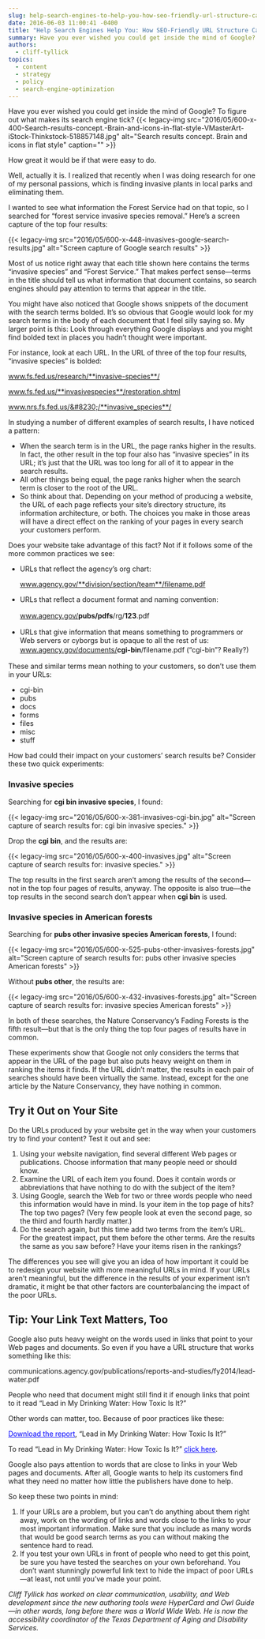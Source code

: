 ```yaml
---
slug: help-search-engines-to-help-you-how-seo-friendly-url-structure-can-boost-your-rankings
date: 2016-06-03 11:00:41 -0400
title: "Help Search Engines Help You: How SEO-Friendly URL Structure Can Boost Your Rankings"
summary: Have you ever wished you could get inside the mind of Google? To figure out what makes its search engine tick? How great it would be if that were easy to do. Well, actually it is. I realized that recently when I was doing research for one of my personal passions, which is finding invasive
authors:
  - cliff-tyllick
topics:
  - content
  - strategy
  - policy
  - search-engine-optimization
---
```


Have you ever wished you could get inside the mind of Google? To figure out what makes its search engine tick? {{< legacy-img src="2016/05/600-x-400-Search-results-concept.-Brain-and-icons-in-flat-style-VMasterArt-iStock-Thinkstock-518857148.jpg" alt="Search results concept. Brain and icons in flat style" caption="" >}}

How great it would be if that were easy to do.

Well, actually it is. I realized that recently when I was doing research for one of my personal passions, which is finding invasive plants in local parks and eliminating them.

I wanted to see what information the Forest Service had on that topic, so I searched for “forest service invasive species removal.” Here’s a screen capture of the top four results:

{{< legacy-img src="2016/05/600-x-448-invasives-google-search-results.jpg" alt="Screen capture of Google search results" >}}

Most of us notice right away that each title shown here contains the terms “invasive species” and “Forest Service.” That makes perfect sense—terms in the title should tell us what information that document contains, so search engines should pay attention to terms that appear in the title.

You might have also noticed that Google shows snippets of the document with the search terms bolded. It’s so obvious that Google would look for my search terms in the body of each document that I feel silly saying so. My larger point is this: Look through everything Google displays and you might find bolded text in places you hadn’t thought were important.

For instance, look at each URL. In the URL of three of the top four results, “invasive species” is bolded:

www.fs.fed.us/research/**invasive-species**/

www.fs.fed.us/**invasivespecies**/restoration.shtml

www.nrs.fs.fed.us/&#8230;/**invasive_species**/

In studying a number of different examples of search results, I have noticed a pattern:

- When the search term is in the URL, the page ranks higher in the results. In fact, the other result in the top four also has “invasive species” in its URL; it’s just that the URL was too long for all of it to appear in the search results.
- All other things being equal, the page ranks higher when the search term is closer to the root of the URL.
- So think about that. Depending on your method of producing a website, the URL of each page reflects your site’s directory structure, its information architecture, or both. The choices you make in those areas will have a direct effect on the ranking of your pages in every search your customers perform.

Does your website take advantage of this fact? Not if it follows some of the more common practices we see:

- URLs that reflect the agency’s org chart:

  www.agency.gov/**division/section/team**/filename.pdf

- URLs that reflect a document format and naming convention:

  <span style="line-height: 1.5">www.agency.gov/<strong>pubs/pdfs</strong>/rg/<strong>123</strong>.pdf</span>

- URLs that give information that means something to programmers or Web servers or cyborgs but is opaque to all the rest of us: <span style="line-height: 1.5">www.agency.gov/documents/<strong>cgi-bin</strong>/filename.pdf (“cgi-bin”? Really?)</span>

These and similar terms mean nothing to your customers, so don’t use them in your URLs:

- cgi-bin
- pubs
- docs
- forms
- files
- misc
- stuff

How bad could their impact on your customers’ search results be? Consider these two quick experiments:

  <h3>Invasive species</h3>
  <p>
    Searching for <strong>cgi bin invasive species</strong>, I found:
  </p>
  
  <p>
    {{< legacy-img src="2016/05/600-x-381-invasives-cgi-bin.jpg" alt="Screen capture of search results for: cgi bin invasive species." >}}
  </p>
  
  <p>
    Drop the <strong>cgi bin</strong>, and the results are:
  </p>
  
  <p>
    {{< legacy-img src="2016/05/600-x-400-invasives.jpg" alt="Screen capture of search results for: invasive species." >}}
  </p>
  
  <p>
    The top results in the first search aren’t among the results of the second—not in the top four pages of results, anyway. The opposite is also true—the top results in the second search don’t appear when <strong>cgi bin</strong> is used.</li> 
  </p>
    
  <h3>
    Invasive species in American forests
  </h3>
  <p>
    Searching for <strong>pubs other invasive species American forests</strong>, I found:
  </p>
      
  <p>
    {{< legacy-img src="2016/05/600-x-525-pubs-other-invasives-forests.jpg" alt="Screen capture of search results for: pubs other invasive species American forests" >}}
  </p>
      
  <p>
    Without <strong>pubs other</strong>, the results are:
  </p>
      
  <p>
    {{< legacy-img src="2016/05/600-x-432-invasives-forests.jpg" alt="Screen capture of search results for: invasive species American forests" >}}</li> </ol> 
  </p>
        
  <p>
    In both of these searches, the Nature Conservancy’s Fading Forests is the fifth result—but that is the only thing the top four pages of results have in common.
  </p>
        
  <p>
    These experiments show that Google not only considers the terms that appear in the URL of the page but also puts heavy weight on them in ranking the items it finds. If the URL didn’t matter, the results in each pair of searches should have been virtually the same. Instead, except for the one article by the Nature Conservancy, they have nothing in common.
  </p>
        
<h2>
  Try it Out on Your Site
</h2>

<p>
  Do the URLs produced by your website get in the way when your customers try to find your content? Test it out and see:
</p>

<ol>
  <li>
    Using your website navigation, find several different Web pages or publications. Choose information that many people need or should know.
  </li>
  <li>
    Examine the URL of each item you found. Does it contain words or abbreviations that have nothing to do with the subject of the item?
  </li>
  <li>
    Using Google, search the Web for two or three words people who need this information would have in mind. Is your item in the top page of hits? The top two pages? (Very few people look at even the second page, so the third and fourth hardly matter.)
  </li>
  <li>
    Do the search again, but this time add two terms from the item’s URL. For the greatest impact, put them before the other terms. Are the results the same as you saw before? Have your items risen in the rankings?
  </li>
</ol>

<p>
  The differences you see will give you an idea of how important it could be to redesign your website with more meaningful URLs in mind. If your URLs aren’t meaningful, but the difference in the results of your experiment isn’t dramatic, it might be that other factors are counterbalancing the impact of the poor URLs.
</p>

<h2>
  Tip: Your Link Text Matters, Too
</h2>

<p>
  Google also puts heavy weight on the words used in links that point to your Web pages and documents. So even if you have a URL structure that works something like this:
</p>

<p>
  communications.agency.gov/publications/reports-and-studies/fy2014/lead-water.pdf
</p>

<p>
  People who need that document might still find it if enough links that point to it read “Lead in My Drinking Water: How Toxic Is It?”
</p>

<p>
  Other words can matter, too. Because of poor practices like these:
</p>

<p>
  <span style="text-decoration: underline"><span style="color: #0000ff;text-decoration: underline">Download the report</span></span>, “Lead in My Drinking Water: How Toxic Is It?”
</p>

<p>
  To read “Lead in My Drinking Water: How Toxic Is It?” <span style="text-decoration: underline"><span style="color: #0000ff;text-decoration: underline">click here</span></span>.
</p>

<p>
  Google also pays attention to words that are close to links in your Web pages and documents. After all, Google wants to help its customers find what they need no matter how little the publishers have done to help.
</p>

<p>
  So keep these two points in mind:
</p>

<ol>
  <li>
    If your URLs are a problem, but you can’t do anything about them right away, work on the wording of links and words close to the links to your most important information. Make sure that you include as many words that would be good search terms as you can without making the sentence hard to read.
  </li>
  <li>
    If you test your own URLs in front of people who need to get this point, be sure you have tested the searches on your own beforehand. You don’t want stunningly powerful link text to hide the impact of poor URLs—at least, not until you’ve made your point.
  </li>
</ol>

<p>
  <em>Cliff Tyllick has worked on clear communication, usability, and Web development since the new authoring tools were HyperCard and Owl Guide—in other words, long before there was a World Wide Web. He is now the accessibility coordinator of the Texas Department of Aging and Disability Services.</em>
</p>
